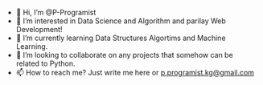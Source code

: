 - 👋 Hi, I’m @P-Programist
- 👀 I’m interested in Data Science and Algorithm and parilay Web Development!
- 🌱 I’m currently learning Data Structures Algortims and Machine Learning.
- 💞️ I’m looking to collaborate on any projects that somehow can be related to Python.
- 📫 How to reach me? Just write me here or p.programist.kg@gmail.com

<!---
P-Programist/P-Programist is a ✨ special ✨ repository because its `README.md` (this file) appears on your GitHub profile.
You can click the Preview link to take a look at your changes.
--->
